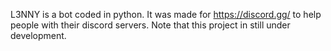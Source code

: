 L3NNY is a bot coded in python. It was made for https://discord.gg/ to help people with their discord servers. Note that this project in still under development.
